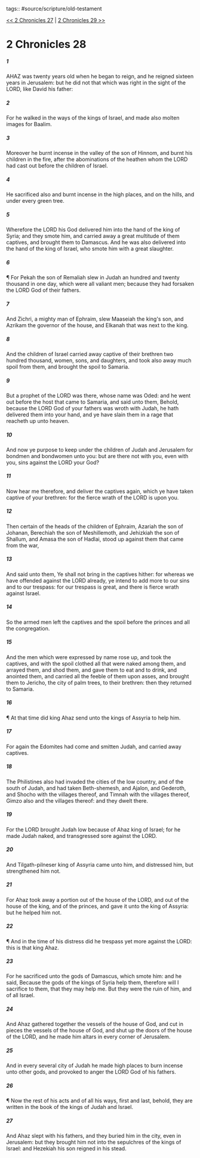 tags:: #source/scripture/old-testament

[<< 2 Chronicles 27](source/scripture/old-testament/14_2_Chronicles/2_Chronicles_27.md) | [2 Chronicles 29 >>](source/scripture/old-testament/14_2_Chronicles/2_Chronicles_29.md)

# 2 Chronicles 28

##### 1

AHAZ was twenty years old when he began to reign, and he reigned sixteen years in Jerusalem: but he did not that which was right in the sight of the LORD, like David his father:

##### 2

For he walked in the ways of the kings of Israel, and made also molten images for Baalim.

##### 3

Moreover he burnt incense in the valley of the son of Hinnom, and burnt his children in the fire, after the abominations of the heathen whom the LORD had cast out before the children of Israel.

##### 4

He sacrificed also and burnt incense in the high places, and on the hills, and under every green tree.

##### 5

Wherefore the LORD his God delivered him into the hand of the king of Syria; and they smote him, and carried away a great multitude of them captives, and brought them to Damascus. And he was also delivered into the hand of the king of Israel, who smote him with a great slaughter.

##### 6

¶ For Pekah the son of Remaliah slew in Judah an hundred and twenty thousand in one day, which were all valiant men; because they had forsaken the LORD God of their fathers.

##### 7

And Zichri, a mighty man of Ephraim, slew Maaseiah the king's son, and Azrikam the governor of the house, and Elkanah that was next to the king.

##### 8

And the children of Israel carried away captive of their brethren two hundred thousand, women, sons, and daughters, and took also away much spoil from them, and brought the spoil to Samaria.

##### 9

But a prophet of the LORD was there, whose name was Oded: and he went out before the host that came to Samaria, and said unto them, Behold, because the LORD God of your fathers was wroth with Judah, he hath delivered them into your hand, and ye have slain them in a rage that reacheth up unto heaven.

##### 10

And now ye purpose to keep under the children of Judah and Jerusalem for bondmen and bondwomen unto you: but are there not with you, even with you, sins against the LORD your God?

##### 11

Now hear me therefore, and deliver the captives again, which ye have taken captive of your brethren: for the fierce wrath of the LORD is upon you.

##### 12

Then certain of the heads of the children of Ephraim, Azariah the son of Johanan, Berechiah the son of Meshillemoth, and Jehizkiah the son of Shallum, and Amasa the son of Hadlai, stood up against them that came from the war,

##### 13

And said unto them, Ye shall not bring in the captives hither: for whereas we have offended against the LORD already, ye intend to add more to our sins and to our trespass: for our trespass is great, and there is fierce wrath against Israel.

##### 14

So the armed men left the captives and the spoil before the princes and all the congregation.

##### 15

And the men which were expressed by name rose up, and took the captives, and with the spoil clothed all that were naked among them, and arrayed them, and shod them, and gave them to eat and to drink, and anointed them, and carried all the feeble of them upon asses, and brought them to Jericho, the city of palm trees, to their brethren: then they returned to Samaria.

##### 16

¶ At that time did king Ahaz send unto the kings of Assyria to help him.

##### 17

For again the Edomites had come and smitten Judah, and carried away captives.

##### 18

The Philistines also had invaded the cities of the low country, and of the south of Judah, and had taken Beth-shemesh, and Ajalon, and Gederoth, and Shocho with the villages thereof, and Timnah with the villages thereof, Gimzo also and the villages thereof: and they dwelt there.

##### 19

For the LORD brought Judah low because of Ahaz king of Israel; for he made Judah naked, and transgressed sore against the LORD.

##### 20

And Tilgath-pilneser king of Assyria came unto him, and distressed him, but strengthened him not.

##### 21

For Ahaz took away a portion out of the house of the LORD, and out of the house of the king, and of the princes, and gave it unto the king of Assyria: but he helped him not.

##### 22

¶ And in the time of his distress did he trespass yet more against the LORD: this is that king Ahaz.

##### 23

For he sacrificed unto the gods of Damascus, which smote him: and he said, Because the gods of the kings of Syria help them, therefore will I sacrifice to them, that they may help me. But they were the ruin of him, and of all Israel.

##### 24

And Ahaz gathered together the vessels of the house of God, and cut in pieces the vessels of the house of God, and shut up the doors of the house of the LORD, and he made him altars in every corner of Jerusalem.

##### 25

And in every several city of Judah he made high places to burn incense unto other gods, and provoked to anger the LORD God of his fathers.

##### 26

¶ Now the rest of his acts and of all his ways, first and last, behold, they are written in the book of the kings of Judah and Israel.

##### 27

And Ahaz slept with his fathers, and they buried him in the city, even in Jerusalem: but they brought him not into the sepulchres of the kings of Israel: and Hezekiah his son reigned in his stead.

